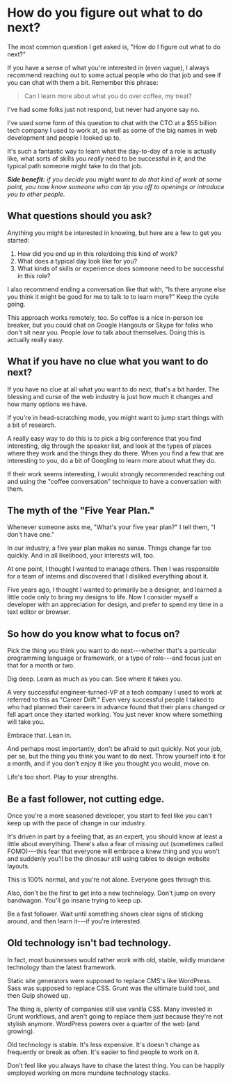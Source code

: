 
# How do you figure out what to do next?

The most common question I get asked is, "How do I figure out what to do next?"

If you have a sense of what you're interested in (even vague), I always recommend reaching out to some actual people who do that job and see if you can chat with them a bit. Remember this phrase:

> Can I learn more about what you do over coffee, my treat?

I've had some folks just not respond, but never had anyone say no.

I've used some form of this question to chat with the CTO at a $55 billion tech company I used to work at, as well as some of the big names in web development and people I looked up to.

It's such a fantastic way to learn what the day-to-day of a role is actually like, what sorts of skills you *really* need to be successful in it, and the typical path someone might take to do that job.

***Side benefit:*** *if you decide you might want to do that kind of work at some point, you now know someone who can tip you off to openings or introduce you to other people.*

## What questions should you ask?

Anything you might be interested in knowing, but here are a few to get you started:

1. How did you end up in this role/doing this kind of work?
2. What does a typical day look like for you?
3. What kinds of skills or experience does someone need to be successful in this role?

I also recommend ending a conversation like that with, "Is there anyone else you think it might be good for me to talk to to learn more?" Keep the cycle going.

This approach works remotely, too. So coffee is a nice in-person ice breaker, but you could chat on Google Hangouts or Skype for folks who don't sit near you. People *love* to talk about themselves. Doing this is actually really easy.

## What if you have no clue what you want to do next?

If you have no clue at all what you want to do next, that's a bit harder. The blessing and curse of the web industry is just how much it changes and how many options we have.

If you're in head-scratching mode, you might want to jump start things with a bit of research.

A really easy way to do this is to pick a big conference that you find interesting, dig through the speaker list, and look at the types of places where they work and the things they do there. When you find a few that are interesting to you, do a bit of Googling to learn more about what they do.

If their work seems interesting, I would strongly recommended reaching out and using the "coffee conversation" technique to have a conversation with them.

## The myth of the "Five Year Plan."

Whenever someone asks me, "What's your five year plan?" I tell them, "I don't have one."

In our industry, a five year plan makes no sense. Things change far too quickly. And in all likelihood, your interests will, too.

At one point, I thought I wanted to manage others. Then I was responsible for a team of interns and discovered that I disliked everything about it.

Five years ago, I thought I wanted to primarily be a designer, and learned a little code only to bring my designs to life. Now I consider myself a developer with an appreciation for design, and prefer to spend my time in a text editor or browser.

## So how do you know what to focus on?

Pick the thing you think you want to do next---whether that's a particular programming language or framework, or a type of role---and focus just on that for a month or two.

Dig deep. Learn as much as you can. See where it takes you.

A very successful engineer-turned-VP at a tech company I used to work at referred to this as "Career Drift." Even very successful people I talked to who had planned their careers in advance found that their plans changed or fell apart once they started working. You just never know where something will take you.

Embrace that. Lean in.

And perhaps most importantly, don't be afraid to quit quickly. Not your job, per se, but the thing you think you want to do next. Throw yourself into it for a month, and if you don't enjoy it like you thought you would, move on.

Life's too short. Play to your strengths.

## Be a fast follower, not cutting edge.

Once you're a more seasoned developer, you start to feel like you can't keep up with the pace of change in our industry.

It's driven in part by a feeling that, as an expert, you should know at least a little about everything. There's also a fear of missing out (sometimes called FOMO)---this fear that everyone will embrace a knew thing and you won't and suddenly you'll be the dinosaur still using tables to design website layouts.

This is 100% normal, and you're not alone. Everyone goes through this.

Also, don't be the first to get into a new technology. Don't jump on every bandwagon. You'll go insane trying to keep up.

Be a fast follower. Wait until something shows clear signs of sticking around, and then learn it---if you're interested.

## Old technology isn't bad technology.

In fact, most businesses would rather work with old, stable, wildly mundane technology than the latest framework.

Static site generators were supposed to replace CMS's like WordPress. Sass was supposed to replace CSS. Grunt was the ultimate build tool, and then Gulp showed up.

The thing is, plenty of companies still use vanilla CSS. Many invested in Grunt workflows, and aren't going to replace them just because they're not stylish anymore. WordPress powers over a quarter of the web (and growing).

Old technology is stable. It's less expensive. It's doesn't change as frequently or break as often. It's easier to find people to work on it.

Don't feel like you always have to chase the latest thing. You can be happily employed working on more mundane technology stacks.